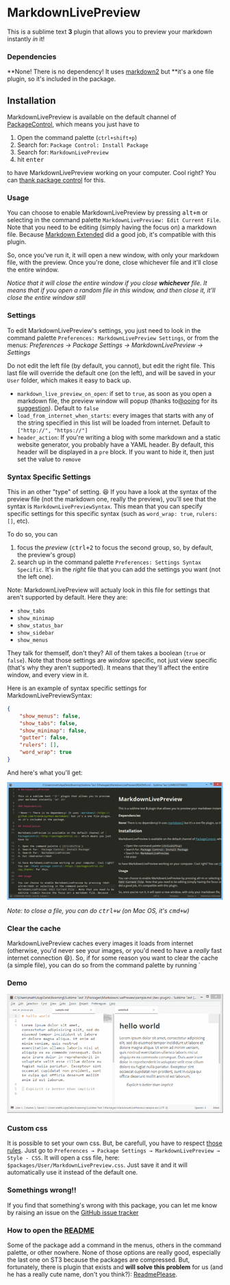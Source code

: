 # MarkdownLivePreview

This is a sublime text **3** plugin that allows you to preview your markdown instantly *in* it!

### Dependencies

**None! There is no dependency! It uses [markdown2](https://github.com/trentm/python-markdown2) but
**it's a one file plugin, so it's included in the package.

## Installation

MarkdownLivePreview is available on the default channel of
[PackageControl](http://packagecontrol.io), which means you just have to

1. Open the command palette (`ctrl+shift+p`)
2. Search for: `Package Control: Install Package`
3. Search for: `MarkdownLivePreview`
4. hit <kbd>enter</kbd>

to have MarkdownLivePreview working on your computer. Cool right? You can
[thank package control](https://packagecontrol.io/say_thanks) for this.

### Usage

You can choose to enable MarkdownLivePreview by pressing <kbd>alt+m</kbd> or selecting in the
command palette `MarkdownLivePreview: Edit Current File`. Note that you need to be editing (simply
having the focus on) a markdown file. Because [Markdown Extended][markdown-extended] did a good job,
it's compatible with this plugin.

So, once you've run it, it will open a new window, with only your markdown file, with the preview.
Once you're done, close whichever file and it'll close the entire window.

*Notice that it will close the entire window if you close __whichever__ file. It means that if you*
*open a random file in this window, and then close it, it'll close the entire window still*

### Settings

To edit MarkdownLivePreview's settings, you just need to look in the command palette
`Preferences: MarkdownLivePreview Settings`, or from the menus:
*Preferences → Package Settings → MarkdownLivePreview → Settings*

Do not edit the left file (by default, you cannot), but edit the right file. This last file will
override the default one (on the left), and will be saved in your `User` folder, which makes it easy
to back up.

- `markdown_live_preview_on_open`: if set to `true`, as soon as you open a markdown file, the
preview window will popup (thanks to[@ooing](https://github.com/ooing) for its
[suggestion](https://github.com/math2001/MarkdownLivePreview/issues/7#issue-199464852)). Default to
`false`
- `load_from_internet_when_starts`: every images that starts with any of the string specified in
this list will be loaded from internet. Default to `["http://", "https://"]`
- `header_action`: If you're writing a blog with some markdown and a static website generator, you
probably have a YAML header. By default, this header will be displayed in a `pre` block. If you want
to hide it, then just set the value to `remove`

### Syntax Specific Settings

This in an other "type" of setting. :laughing: If you have a look at the syntax of the preview file
(not the markdown one, really the preview), you'll see that the syntax is
`MarkdownLivePreviewSyntax`. This mean that you can specify specific settings for this specific
syntax (such as `word_wrap: true`, `rulers: []`, etc).

To do so, you can

1. focus the *preview* (<kbd>ctrl+2</kbd> to focus the second group, so, by default, the
preview's group)
2. search up in the command palette `Preferences: Settings Syntax Specific`. It's in the *right*
file that you can add the settings you want (not the left one).

Note: MarkdownLivePreview will actualy look in this file for settings that aren't supported by
default. Here they are:

- `show_tabs`
- `show_minimap`
- `show_status_bar`
- `show_sidebar`
- `show_menus`

They talk for themself, don't they? All of them takes a boolean (`true` or `false`). Note that those
settings are *window* specific, not just view specific (that's why they aren't supported). It means
that they'll affect the entire window, and every view in it.

Here is an example of syntax specific settings for MarkdownLivePreviewSyntax:

```json
{
    "show_menus": false,
    "show_tabs": false,
    "show_minimap": false,
    "gutter": false,
    "rulers": [],
    "word_wrap": true
}
```

And here's what you'll get:

![MarkdownLivePreview Screenshoot](screenshoots/syntax-specific-settings.png)

*Note: to close a file, you can do <kbd>ctrl+w</kbd> (on Mac OS, it's <kbd>cmd+w</kbd>)*

### Clear the cache

MarkdownLivePreview caches every images it loads from internet (otherwise, you'd never see your
images, or you'd need to have a *really* fast internet connection :smile:). So, if for some reason
you want to clear the cache (a simple file), you can do so from the command palette by running `

### Demo

![demo](demo.gif)

### Custom css

It is possible to set your own css. But, be carefull, you have to respect
[those rules][st-css-rules]. Just go to
`Preferences → Package Settings → MarkdownLivePreview → Style - CSS`. It will open a css file, here:
`$packages/User/MarkdownLivePreview.css`. Just save it and it will automatically use it instead of
the default one.

### Somethings wrong!!

If you find that something's wrong with this package, you can let me know by raising an issue on the
[GitHub issue tracker][github-issue-tracker]

### How to open the [README][]

Some of the package add a command in the menus, others in the command palette, or other nowhere.
None of those options are really good, especially the last one on ST3 because the packages are
compressed. But, fortunately, there is plugin that exists and **will solve this problem** for us
(and he has a really cute name, don't you think?):
[ReadmePlease](https://packagecontrol.io/packages/ReadmePlease).

[markdown-extended]: https://packagecontrol.io/packages/Markdown%20Extended
[github-issue-tracker]: https://github.com/math2001/MarkdownLivePreview/issues
[st-css-rules]: http://www.sublimetext.com/docs/3/minihtml.html#css
[README]: http://github.com/math2001/MarkdownLivePreview/README.md
